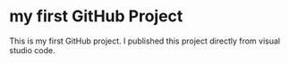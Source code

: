 # my first GitHub Project
This is my first GitHub project. I published this project directly from visual studio code.